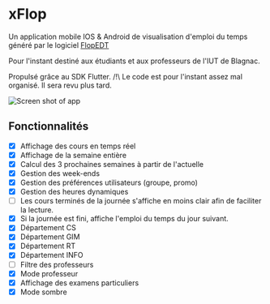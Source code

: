# xFlop

Un application mobile IOS & Android de visualisation d'emploi du temps généré par le logiciel [FlopEDT](http://www.flopedt.org/) 

Pour l'instant destiné aux étudiants et aux professeurs de l'IUT de Blagnac. 

Propulsé grâce au SDK Flutter. 
/!\ Le code est pour l'instant assez mal organisé. Il sera revu plus tard.

![Screen shot of app](https://image.noelshack.com/fichiers/2019/38/7/1569176127-capture-d-ecran-2019-09-22-a-20-15-06.png "xFlop!")


## Fonctionnalités

- [x] Affichage des cours en temps réel
- [x] Affichage de la semaine entière
- [x] Calcul des 3 prochaines semaines à partir de l'actuelle
- [x] Gestion des week-ends
- [x] Gestion des préférences utilisateurs (groupe, promo)
- [x] Gestion des heures dynamiques
- [ ] Les cours terminés de la journée s'affiche en moins clair afin de faciliter la lecture. 
- [x] Si la journée est fini, affiche l'emploi du temps du jour suivant.
- [x] Département CS
- [x] Département GIM
- [x] Département RT
- [x] Département INFO
- [ ] Filtre des professeurs
- [x] Mode professeur
- [x] Affichage des examens particuliers
- [x] Mode sombre

